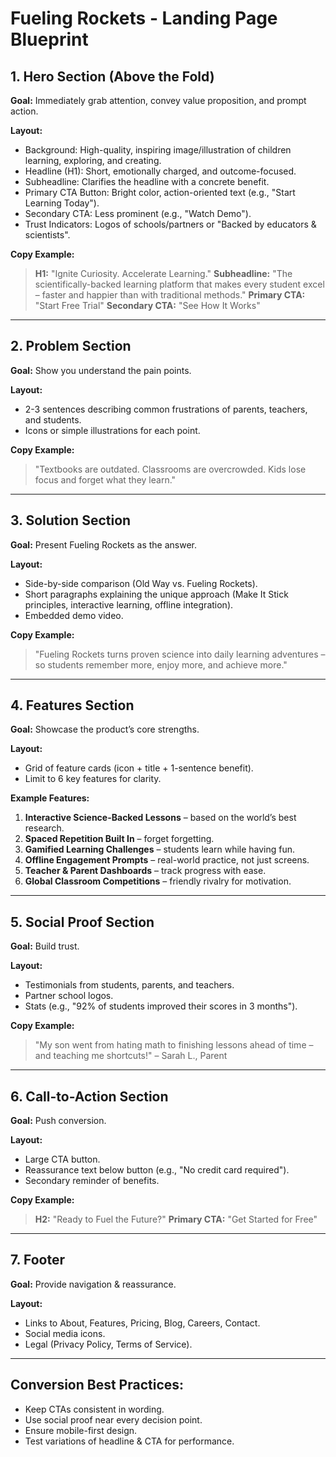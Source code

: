# Fueling Rockets - Landing Page Blueprint

## 1. Hero Section (Above the Fold)
**Goal:** Immediately grab attention, convey value proposition, and prompt action.

**Layout:**
- Background: High-quality, inspiring image/illustration of children learning, exploring, and creating.
- Headline (H1): Short, emotionally charged, and outcome-focused.
- Subheadline: Clarifies the headline with a concrete benefit.
- Primary CTA Button: Bright color, action-oriented text (e.g., "Start Learning Today").
- Secondary CTA: Less prominent (e.g., "Watch Demo").
- Trust Indicators: Logos of schools/partners or "Backed by educators & scientists".

**Copy Example:**
> **H1:** "Ignite Curiosity. Accelerate Learning."
> **Subheadline:** "The scientifically-backed learning platform that makes every student excel – faster and happier than with traditional methods."
> **Primary CTA:** "Start Free Trial"
> **Secondary CTA:** "See How It Works"

---

## 2. Problem Section
**Goal:** Show you understand the pain points.

**Layout:**
- 2-3 sentences describing common frustrations of parents, teachers, and students.
- Icons or simple illustrations for each point.

**Copy Example:**
> "Textbooks are outdated. Classrooms are overcrowded. Kids lose focus and forget what they learn."

---

## 3. Solution Section
**Goal:** Present Fueling Rockets as the answer.

**Layout:**
- Side-by-side comparison (Old Way vs. Fueling Rockets).
- Short paragraphs explaining the unique approach (Make It Stick principles, interactive learning, offline integration).
- Embedded demo video.

**Copy Example:**
> "Fueling Rockets turns proven science into daily learning adventures – so students remember more, enjoy more, and achieve more."

---

## 4. Features Section
**Goal:** Showcase the product’s core strengths.

**Layout:**
- Grid of feature cards (icon + title + 1-sentence benefit).
- Limit to 6 key features for clarity.

**Example Features:**
1. **Interactive Science-Backed Lessons** – based on the world’s best research.
2. **Spaced Repetition Built In** – forget forgetting.
3. **Gamified Learning Challenges** – students learn while having fun.
4. **Offline Engagement Prompts** – real-world practice, not just screens.
5. **Teacher & Parent Dashboards** – track progress with ease.
6. **Global Classroom Competitions** – friendly rivalry for motivation.

---

## 5. Social Proof Section
**Goal:** Build trust.

**Layout:**
- Testimonials from students, parents, and teachers.
- Partner school logos.
- Stats (e.g., "92% of students improved their scores in 3 months").

**Copy Example:**
> "My son went from hating math to finishing lessons ahead of time – and teaching me shortcuts!" – Sarah L., Parent

---

## 6. Call-to-Action Section
**Goal:** Push conversion.

**Layout:**
- Large CTA button.
- Reassurance text below button (e.g., "No credit card required").
- Secondary reminder of benefits.

**Copy Example:**
> **H2:** "Ready to Fuel the Future?"
> **Primary CTA:** "Get Started for Free"

---

## 7. Footer
**Goal:** Provide navigation & reassurance.

**Layout:**
- Links to About, Features, Pricing, Blog, Careers, Contact.
- Social media icons.
- Legal (Privacy Policy, Terms of Service).

---

## Conversion Best Practices:
- Keep CTAs consistent in wording.
- Use social proof near every decision point.
- Ensure mobile-first design.
- Test variations of headline & CTA for performance.
